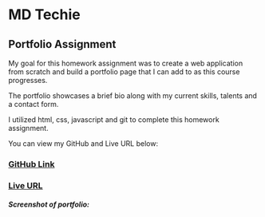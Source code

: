 # MD Techie

## Portfolio Assignment

My goal for this homework assignment was to create a web application from scratch and build a portfolio page that I can add to as this course progresses.

The portfolio showcases a brief bio along with my current skills, talents and a contact form.

I utilized html, css, javascript and git to complete this homework assignment. 

You can view my GitHub and Live URL below:
### [GitHub Link](https://github.com/mduhart82/md-techie) 
### [Live URL](https://mduhart82.github.io/md-techie/)



##### Screenshot of portfolio:
![]()